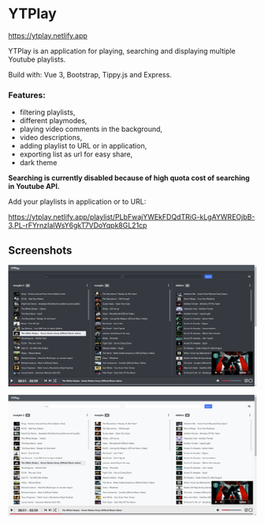 # YTPlay

https://ytplay.netlify.app

YTPlay is an application for playing, searching and displaying multiple Youtube playlists.

Build with: Vue 3, Bootstrap, Tippy.js and Express.

### Features: 

- filtering playlists, 
- different playmodes,
- playing video comments in the background,
- video descriptions,
- adding playlist to URL or in application, 
- exporting list as url for easy share,
- dark theme

**Searching is currently disabled because of high quota cost of searching in Youtube API.**

Add your playlists in application or to URL:

https://ytplay.netlify.app/playlist/PLbFwajYWEkFDQdTRiG-kLgAYWREOjbB-3,PL-rFYrnzIalWsY6gkT7VDoYqpk8GL21cp

## Screenshots

![Alt text](/screenshots/screen.png?raw=true "Screenshot")


![Alt text](/screenshots/screen2.png?raw=true "Screenshot")
